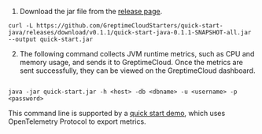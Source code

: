 
1. Download the jar file from the [release page](https://github.com/GreptimeCloudStarters/quick-start-java/releases).

```shell
curl -L https://github.com/GreptimeCloudStarters/quick-start-java/releases/download/v0.1.1/quick-start-java-0.1.1-SNAPSHOT-all.jar --output quick-start.jar
```

2. The following command collects JVM runtime metrics, such as CPU and memory usage, and sends it to GreptimeCloud. Once the metrics are sent successfully, they can be viewed on the GreptimeCloud dashboard.

```shell

java -jar quick-start.jar -h <host> -db <dbname> -u <username> -p <password>
```

This command line is supported by a [quick start demo](https://github.com/GreptimeCloudStarters/quick-start-java), which uses OpenTelemetry Protocol to export metrics. 
